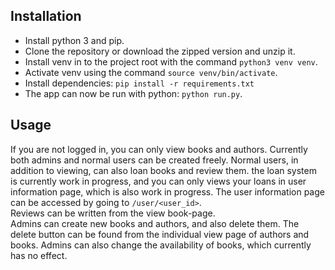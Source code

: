 ## Installation
* Install python 3 and pip.  
* Clone the repository or download the zipped version and unzip it.  
* Install venv in to the project root with the command `python3 venv venv`.  
* Activate venv using the command `source venv/bin/activate`.  
* Install dependencies: `pip install -r requirements.txt`  
* The app can now be run with python: `python run.py`.

## Usage
If you are not logged in, you can only view books and authors. Currently both admins and normal users can be created freely.
Normal users, in addition to viewing, can also loan books and review them. the loan system is currently work in progress, and you
can only views your loans in user information page, which is also work in progress. The user information page can be accessed by going
to `/user/<user_id>`.  
Reviews can be written from the view book-page.  
Admins can create new books and authors, and also delete them. The delete button can be found from the individual view page of authors
and books. Admins can also change the availability of books, which currently has no effect.
